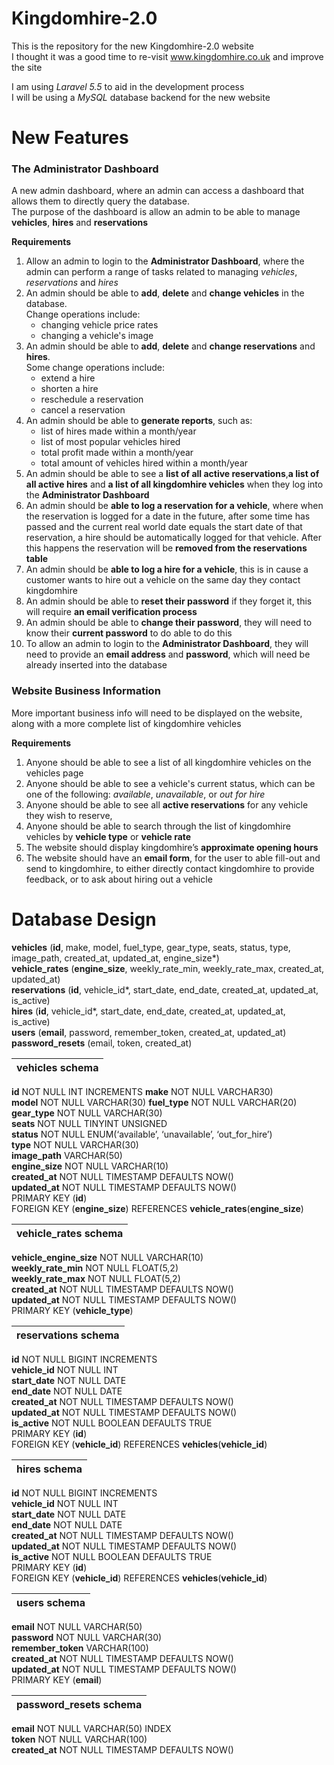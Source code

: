 # Kingdomhire-2.0
This is the repository for the new Kingdomhire-2.0 website  
I thought it was a good time to re-visit www.kingdomhire.co.uk and improve the site

I am using *Laravel 5.5* to aid in the development process  
I will be using a *MySQL* database backend for the new website

# New Features
### The Administrator Dashboard
  A new admin dashboard, where an admin can access a dashboard that allows them to directly query the database.  
  The purpose of the dashboard is allow an admin to be able to manage __vehicles__, __hires__ and __reservations__
  
  __Requirements__   
   1. Allow an admin to login to the __Administrator Dashboard__, where the admin can perform a range of tasks related to managing *vehicles*, *reservations* and *hires*
   2. An admin should be able to __add__, __delete__ and __change vehicles__ in the database.   
      Change operations include: 
      * changing vehicle price rates    
      * changing a vehicle's image  
   3. An admin should be able to __add__, __delete__ and __change reservations__ and __hires__.  
      Some change operations include: 
      * extend a hire 
      * shorten a hire 
      * reschedule a reservation 
      * cancel a reservation
   4. An admin should be able to __generate reports__, such as: 
      * list of hires made within a month/year 
      * list of most popular vehicles hired 
      * total profit made within a month/year 
      * total amount of vehicles hired within a month/year 
   5. An admin should be able to see a __list of all active reservations__,__a list of all active hires__ and __a list of all kingdomhire vehicles__ when they log into the __Administrator Dashboard__
   6. An admin should be __able to log a reservation for a vehicle__, where when the reservation is logged for a date in the future, after some time has passed and the current real world date equals the start date of that reservation, a hire should be automatically logged for that vehicle. After this happens the reservation will be __removed from the reservations table__
   7. An admin should be __able to log a hire for a vehicle__, this is in cause a customer wants to hire out a vehicle on the same day they contact kingdomhire
   8. An admin should be able to __reset their password__ if they forget it, this will require __an email verification process__
   9. An admin should be able to __change their password__, they will need to know their __current password__ to do able to do this
   10. To allow an admin to login to the __Administrator Dashboard__, they will need to provide an __email address__ and __password__, which will need be already inserted into the database
   
### Website Business Information  
   More important business info will need to be displayed on the website, along with a more complete list of kingdomhire vehicles
   
   __Requirements__
   1. Anyone should be able to see a list of all kingdomhire vehicles on the vehicles page
   2. Anyone should be able to see a vehicle's current status, which can be one of the following: *available*, *unavailable*, or *out for hire*
   3. Anyone should be able to see all __active reservations__ for any vehicle they wish to reserve,
   4. Anyone should be able to search through the list of kingdomhire vehicles by __vehicle type__ or __vehicle rate__
   5. The website should display kingdomhire’s __approximate opening hours__
   6. The website should have an __email form__, for the user to able fill-out and send to kingdomhire, to either directly contact kingdomhire to provide feedback, or to ask about hiring out a vehicle
   
# Database Design  
__vehicles__ (__id__, make, model, fuel_type, gear_type, seats, status, type, image_path, created_at, updated_at, engine_size*)  
__vehicle_rates__ (__engine_size__, weekly_rate_min, weekly_rate_max, created_at, updated_at)  
__reservations__ (__id__, vehicle_id*, start_date, end_date, created_at, updated_at, is_active)  
__hires__ (__id__, vehicle_id*, start_date, end_date, created_at, updated_at, is_active)  
__users__ (__email__, password, remember_token, created_at, updated_at)    
__password_resets__ (email, token, created_at)

|   vehicles schema             |
|:----------------------------- |
 __id__ NOT NULL INT INCREMENTS 
 __make__ NOT NULL VARCHAR30)    
 __model__ NOT NULL VARCHAR(30) 
 __fuel_type__ NOT NULL VARCHAR(20)  
 __gear_type__ NOT NULL VARCHAR(30)   
 __seats__ NOT NULL TINYINT UNSIGNED  
 __status__ NOT NULL ENUM(‘available’, ‘unavailable’, ‘out_for_hire’)  
 __type__ NOT NULL VARCHAR(30)  
 __image_path__ VARCHAR(50)  
 __engine_size__ NOT NULL VARCHAR(10)  
 __created_at__	NOT NULL TIMESTAMP DEFAULTS NOW()  
 __updated_at__	NOT NULL TIMESTAMP DEFAULTS NOW()      
 PRIMARY KEY (__id__)  
 FOREIGN KEY (__engine_size__) REFERENCES __vehicle_rates__(__engine_size__)  

| vehicle_rates schema          |
|:----------------------------- |
__vehicle_engine_size__ NOT NULL VARCHAR(10)  
__weekly_rate_min__ NOT NULL FLOAT(5,2)  
__weekly_rate_max__ NOT NULL FLOAT(5,2)  
__created_at__	NOT NULL TIMESTAMP DEFAULTS NOW()   
__updated_at__	NOT NULL TIMESTAMP DEFAULTS NOW()     
PRIMARY KEY (__vehicle_type__)  

| reservations schema           |
|:----------------------------- |
__id__ NOT NULL BIGINT INCREMENTS  
__vehicle_id__ NOT NULL INT  
__start_date__ NOT NULL DATE  
__end_date__ NOT NULL DATE   
__created_at__	NOT NULL TIMESTAMP DEFAULTS NOW()   
__updated_at__	NOT NULL TIMESTAMP DEFAULTS NOW()     
__is_active__ NOT NULL BOOLEAN DEFAULTS TRUE  
PRIMARY KEY (__id__)  
FOREIGN KEY (__vehicle_id__) REFERENCES __vehicles__(__vehicle_id__)  

| hires schema                  |
|:----------------------------- |
__id__ NOT NULL BIGINT INCREMENTS  
__vehicle_id__ NOT NULL INT  
__start_date__ NOT NULL DATE  
__end_date__ NOT NULL DATE    
__created_at__	NOT NULL TIMESTAMP DEFAULTS NOW()   
__updated_at__	NOT NULL TIMESTAMP DEFAULTS NOW()    
__is_active__ NOT NULL BOOLEAN DEFAULTS TRUE    
PRIMARY KEY (__id__)  
FOREIGN KEY (__vehicle_id__) REFERENCES __vehicles__(__vehicle_id__)  

| users schema                 |
|:---------------------------- |
__email__ NOT NULL VARCHAR(50)  
__password__ NOT NULL VARCHAR(30)  
__remember_token__ VARCHAR(100)     
__created_at__	NOT NULL TIMESTAMP DEFAULTS NOW()   
__updated_at__	NOT NULL TIMESTAMP DEFAULTS NOW()   
PRIMARY KEY (__email__)

| password_resets schema       |  
|:---------------------------- |  
__email__ NOT NULL VARCHAR(50) INDEX  
__token__ NOT NULL VARCHAR(100)  
__created_at__ NOT NULL TIMESTAMP DEFAULTS NOW()   
 